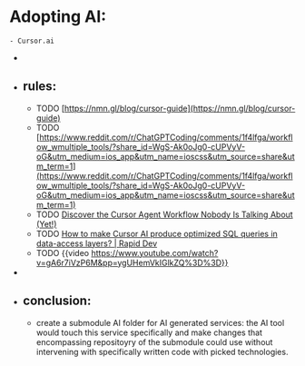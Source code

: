 # Adopting AI:
	- Cursor.ai
-
- ## rules:
	- TODO [https://nmn.gl/blog/cursor-guide](https://nmn.gl/blog/cursor-guide)
	- TODO [https://www.reddit.com/r/ChatGPTCoding/comments/1f4lfga/workflow_wmultiple_tools/?share_id=WgS-Ak0oJg0-cUPVyV-oG&utm_medium=ios_app&utm_name=ioscss&utm_source=share&utm_term=1](https://www.reddit.com/r/ChatGPTCoding/comments/1f4lfga/workflow_wmultiple_tools/?share_id=WgS-Ak0oJg0-cUPVyV-oG&utm_medium=ios_app&utm_name=ioscss&utm_source=share&utm_term=1)
	- TODO [Discover the Cursor Agent Workflow Nobody Is Talking About (Yet!)](https://www.youtube.com/watch?v=U_X4erx9ISY&ab_channel=FrankNillard)
	- TODO [How to make Cursor AI produce optimized SQL queries in data-access layers? | Rapid Dev](https://www.rapidevelopers.com/cursor-tutorial/how-to-make-cursor-ai-produce-optimized-sql-queries-in-data-access-layers)
	- TODO {{video https://www.youtube.com/watch?v=gA6r7iVzP6M&pp=ygUHemVkIGlkZQ%3D%3D}}
-
- ## conclusion:
	- create a submodule AI folder for AI generated services: the AI tool would touch this service specifically and make changes that encompassing repositoyry of the submodule could use without intervening with specifically written code with picked technologies.